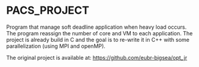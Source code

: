 # PACS_PROJECT

Program that manage soft deadline application when heavy load occurs. The program reassign the number of core and VM to each application.
The project is already build in C and the goal is to re-write it in C++ with some parallelization (using MPI and openMP).
 
The original project is available at: https://github.com/eubr-bigsea/opt_jr
